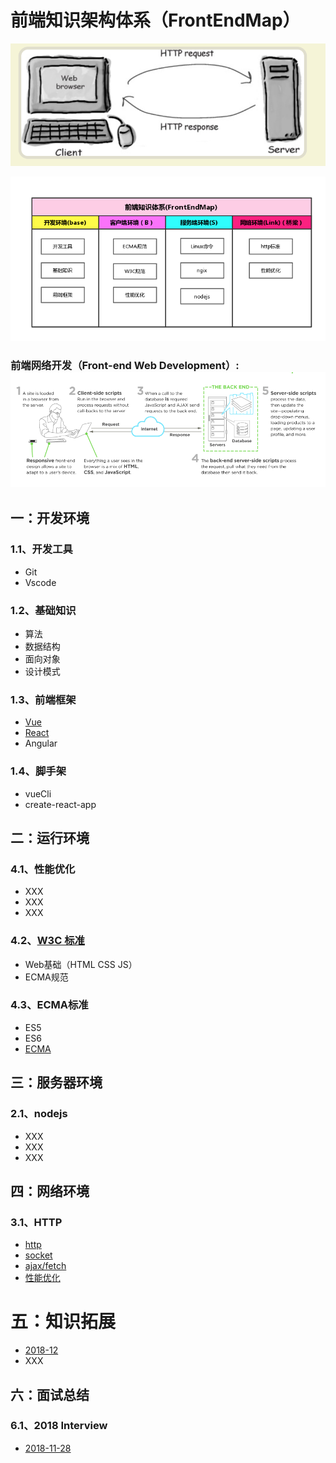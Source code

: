 # 前端知识架构体系（FrontEndMap）

![](/assets/import222.png)

![](/assets/1.png)

### **前端网络开发（Front-end Web Development）:**![](/assets/22.png)

## 一：开发环境

### 1.1、开发工具

* Git
* Vscode

### 1.2、基础知识

* 算法
* 数据结构
* 面向对象
* 设计模式

### 1.3、前端框架

* [Vue](https://zhouxianfei.gitbooks.io/vue/content/)
* [React](https://zhouxianfei.gitbooks.io/react/content/)
* Angular

### 1.4、脚手架

* vueCli
* create-react-app

## 二：运行环境

### 4.1、性能优化

* XXX
* XXX
* XXX

### 4.2、[W3C 标准](https://zhouxianfei.gitbooks.io/w3c/content/)

* Web基础（HTML CSS JS）
* ECMA规范

### 4.3、ECMA标准

* ES5
* ES6
* [ECMA](https://zhouxianfei.gitbooks.io/ecmascript/content/)

## 三：服务器环境

### 2.1、nodejs

* XXX
* XXX
* XXX

## **四：网络环境**

### 3.1、HTTP

* [http](https://zhouxianfei.gitbooks.io/network/content/)
* [socket](https://github.com/frontendmap/frontendmap/blob/master/net/socket.md)
* [ajax/fetch](https://github.com/frontendmap/frontendmap/blob/master/net/ajax-fetch.md)
* [性能优化](https://github.com/frontendmap/frontendmap/blob/master/net/performance.md)

# 五：知识拓展

* [2018-12](https://zhouxianfei.gitbooks.io/knowledge/content/)
* XXX

## 六：面试总结

### 6.1、2018  Interview

* [2018-11-28](https://zhouxianfei.gitbooks.io/resume-front/content/)



